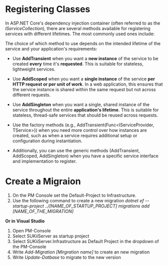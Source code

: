 # Registering Classes

In ASP.NET Core's dependency injection container (often referred to as the _IServiceCollection_), there are several methods available for registering services with different lifetimes. The most commonly used ones include:

The choice of which method to use depends on the intended lifetime of the service and your application's requirements:

- Use **AddTransient** when you want a **new instance** of the service to be created **every** time it's **requested**. This is suitable for stateless, lightweight services.

- Use **AddScoped** when you want a **single instance** of the service **per HTTP request or per unit of work**. In a web application, this ensures that the service instance is shared within the same request but not across different requests.

- Use **AddSingleton** when you want a single, shared instance of the service throughout the entire **application's lifetime**. This is suitable for stateless, thread-safe services that should be reused across requests.

- Use the factory methods (e.g., AddTransient<TService>(Func<IServiceProvider, TService>)) when you need more control over how instances are created, such as when a service requires additional setup or configuration during instantiation.

- Additionally, you can use the generic methods (AddTransient<T>, AddScoped<T>, AddSingleton<T>) when you have a specific service interface and implementation to register.

# Create a Migraion

1. On the PM Console set the Default-Project to Infrastructure. 
2. Use the following command to create a new migration *dotnet ef --startup-project ../[NAME_OF_STARTUP_PROJECT] migrations add [NAME_OF_THE_MIGRATION]*

**Or in Visual Studio** 
1.	Open PM-Console
2. Select SUKiiServer as startup project
3. Select SUKiiServer.Infrastructure as Default Project in the dropdown of the PM-Console
4. Write *Add-Migration [Mirgration name]* to create an new migration
5. Write *Update-Datbase* to migrate to the new version

